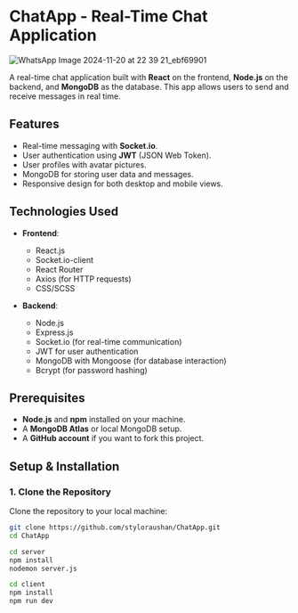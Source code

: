 # ChatApp - Real-Time Chat Application


![WhatsApp Image 2024-11-20 at 22 39 21_ebf69901](https://github.com/user-attachments/assets/1fa8f11c-7696-497c-9af3-38c810c20ffd)

A real-time chat application built with **React** on the frontend, **Node.js** on the backend, and **MongoDB** as the database. This app allows users to send and receive messages in real time.

## Features
- Real-time messaging with **Socket.io**.
- User authentication using **JWT** (JSON Web Token).
- User profiles with avatar pictures.
- MongoDB for storing user data and messages.
- Responsive design for both desktop and mobile views.

## Technologies Used
- **Frontend**:
  - React.js
  - Socket.io-client
  - React Router
  - Axios (for HTTP requests)
  - CSS/SCSS

- **Backend**:
  - Node.js
  - Express.js
  - Socket.io (for real-time communication)
  - JWT for user authentication
  - MongoDB with Mongoose (for database interaction)
  - Bcrypt (for password hashing)

## Prerequisites
- **Node.js** and **npm** installed on your machine.
- A **MongoDB Atlas** or local MongoDB setup.
- A **GitHub account** if you want to fork this project.

## Setup & Installation

### 1. Clone the Repository
Clone the repository to your local machine:

```bash
git clone https://github.com/styloraushan/ChatApp.git
cd ChatApp

cd server
npm install
nodemon server.js

cd client
npm install
npm run dev
